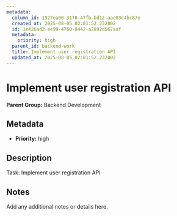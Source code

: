 ```yaml
---
metadata:
  column_id: 1927ea00-3170-47fb-bd12-aae03c4bc87e
  created_at: 2025-08-05 02:01:52.232002
  id: 1e426ad2-ee99-4760-8442-a2892d567aaf
  metadata:
    priority: high
  parent_id: backend-work
  title: Implement user registration API
  updated_at: 2025-08-05 02:01:52.232002
---
```


# Implement user registration API

**Parent Group:** Backend Development

## Metadata
- **Priority:** high

## Description
Task: Implement user registration API

## Notes
Add any additional notes or details here.